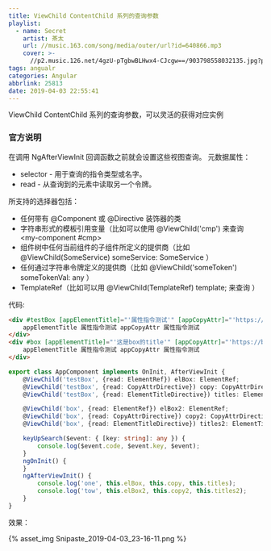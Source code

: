 ```yaml
---
title: ViewChild ContentChild 系列的查询参数
playlist:
  - name: Secret
    artist: 茶太
    url: //music.163.com/song/media/outer/url?id=640866.mp3
    cover: >-
      //p2.music.126.net/4gzU-pTgbwBLHwx4-CJcgw==/903798558032135.jpg?param=90y90
tags: angualr
categories: Angular
abbrlink: 25813
date: 2019-04-03 22:55:41
---
```


ViewChild ContentChild 系列的查询参数，可以灵活的获得对应实例

<!-- more -->

### 官方说明
在调用 NgAfterViewInit 回调函数之前就会设置这些视图查询。
元数据属性：
* selector - 用于查询的指令类型或名字。
* read - 从查询到的元素中读取另一个令牌。

所支持的选择器包括：
* 任何带有 @Component 或 @Directive 装饰器的类
* 字符串形式的模板引用变量（比如可以使用 @ViewChild('cmp') 来查询 <my-component #cmp></my-component>
* 组件树中任何当前组件的子组件所定义的提供商（比如 @ViewChild(SomeService) someService: SomeService ）
* 任何通过字符串令牌定义的提供商（比如 @ViewChild('someToken') someTokenVal: any ）
* TemplateRef（比如可以用 @ViewChild(TemplateRef) template; 来查询 <ng-template></ng-template>）

代码:
```html
<div #testBox [appElementTitle]="'属性指令测试'" [appCopyAttr]="'https://liangyuetian.cn/'">
    appElementTitle 属性指令测试 appCopyAttr 属性指令测试
</div>
<div #box [appElementTitle]="'这是box的title'" [appCopyAttr]="'https://baidu.com.cn/'">
    appElementTitle 属性指令测试 appCopyAttr 属性指令测试
</div>
```
```ts
export class AppComponent implements OnInit, AfterViewInit {
    @ViewChild('testBox', {read: ElementRef}) elBox: ElementRef;
    @ViewChild('testBox', {read: CopyAttrDirective}) copy: CopyAttrDirective;
    @ViewChild('testBox', {read: ElementTitleDirective}) titles: ElementTitleDirective;

    @ViewChild('box', {read: ElementRef}) elBox2: ElementRef;
    @ViewChild('box', {read: CopyAttrDirective}) copy2: CopyAttrDirective;
    @ViewChild('box', {read: ElementTitleDirective}) titles2: ElementTitleDirective;

    keyUpSearch($event: { [key: string]: any }) {
        console.log($event.code, $event.key, $event);
    }
    ngOnInit() {
    }
    ngAfterViewInit() {
        console.log('one', this.elBox, this.copy, this.titles);
        console.log('tow', this.elBox2, this.copy2, this.titles2);
    }
}

```
效果：

{% asset_img Snipaste_2019-04-03_23-16-11.png %}